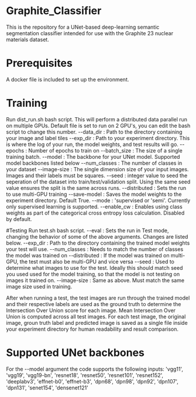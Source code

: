 # Graphite_Classifier

This is the repository for a UNet-based deep-learning semantic segmentation classifier intended for use with the Graphite 23 nuclear materials dataset.


# Prerequisites
A docker file is included to set up the environment.

# Training
Run dist_run.sh bash script. This will perform a distributed data parallel run on multiple GPUs. Default file is set to run on 2 GPU's, you can edit the bash script to change this number. 
--data_dir    : Path to the directory containing your image and label tiles
--exp_dir     : Path to your experiment directory. This is where the log of your run, the model weights, and test results will go.
--epochs      : Number of epochs to train on
--batch_size  : The size of a single training batch.
--model       : The backbone for your UNet model. Supported model backbones listed below
--num_classes : The number of classes in your dataset
--image-size  : The single dimension size of your input images. Images and their labels must be squares.
--seed        : integer value to seed the seperation of the dataset into train/test/validation split. Using the same seed value ensures the split is the same across runs.
--distributed : Sets the run to use multi-GPU training 
--save-model  : Saves the model weights to the experiment directory. Default True.
--mode        : 'supervised or 'semi'. Currently only supervised learning is supported.
--enable_cw   : Enables using class weights as part of the categorical cross entropy loss calculation. Disabled by default.




#Testing
Run test.sh bash script. 
--eval        : Sets the run in Test mode, changing the behavior of some of the above arguments. Changes are listed below.
--exp_dir     : Path to the directory containing the trained model weights your test will use.
--num_classes : Needs to match the number of classes the model was trained on
--distributed : If the model was trained on multi-GPU, the test must also be multi-GPU and vice versa
--seed        : Used to determine what images to use for the test. Ideally this should match seed you used used for the model training, so that the model is not testing on images it trained on.
--image-size  : Same as above. Must match the same image size used in training.


After when running a test, the test images are run through the trained model and their respective labels are used as the ground truth to determine the Intersection Over Union score for each image. Mean Intersection Over Union is computed across all test images.
For each test image, the original image, groun truth label and predicted image is saved as a single file inside your experiment directory for human readability and result comparison.


# Supported UNet backbones
For the --model argument the code supports the following inputs:
'vgg11',
'vgg19',
'vgg19-bn',
'resnet18',
'resnet50',
'resnet101',
'resnet152',
'deeplabv3',
'effnet-b0', 
'effnet-b3',
'dpn68',
'dpn98',
'dpn92',
'dpn107',
'dpn131',
'senet154',
'densenet121'
